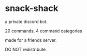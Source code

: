 # snack-shack
a private discord bot.

20 commands, 4 command categories

made for a friends server.






DO NOT redistribute.
